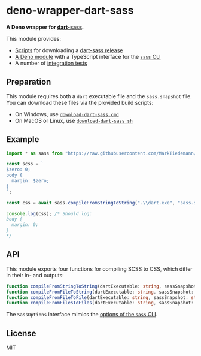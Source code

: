 # deno-wrapper-dart-sass

**A Deno wrapper for [dart-sass](https://github.com/sass/dart-sass).**

This module provides:

- [Scripts](./scripts) for downloading a [dart-sass release](https://github.com/sass/dart-sass/releases/latest)
- [A Deno module](mod.ts) with a TypeScript interface for the [`sass` CLI](https://sass-lang.com/documentation/cli/dart-sass)
- A number of [integration tests](test.ts)

## Preparation

This module requires both a `dart` executable file and the `sass.snapshot` file. You can download these files via the provided build scripts:

- On Windows, use [`download-dart-sass.cmd`](./scripts/download-dart-sass.cmd)
- On MacOS or Linux, use [`download-dart-sass.sh`](./scripts/download-dart-sass.sh)

## Example

```typescript
import * as sass from "https://raw.githubusercontent.com/MarkTiedemann/deno-wrapper-dart-sass/master/mod.ts";

const scss = `
$zero: 0;
body {
  margin: $zero;
}
`;

const css = await sass.compileFromStringToString(".\\dart.exe", "sass.snapshot", scss);

console.log(css); /* Should log:
body {
  margin: 0;
}
*/
```

## API

This module exports four functions for compiling SCSS to CSS, which differ in their in- and outputs:

```typescript
function compileFromStringToString(dartExecutable: string, sassSnapshot: string, inputString: string, options?: SassOptions)
function compileFromFileToString(dartExecutable: string, sassSnapshot: string, inputFile: string, options?: SassOptions)
function compileFromFileToFile(dartExecutable: string, sassSnapshot: string, { inputFile, outputFile }: { inputFile: string, outputFile: string }, options?: SassOptions)
function compileFromFilesToFiles(dartExecutable: string, sassSnapshot: string, mode: { inputFile: string, outputFile: string }[], options?: SassOptions)
```

The `SassOptions` interface mimics the [options of the `sass` CLI](https://sass-lang.com/documentation/cli/dart-sass).

## License

MIT
